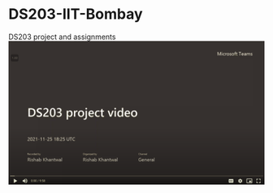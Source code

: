 # DS203-IIT-Bombay
DS203 project and assignments  
[![Project Video](https://github.com/rishav1122/DS203-IIT-Bombay/blob/main/project%20title.png)](https://drive.google.com/file/d/1bExwnU_ZUwkCfQMnWvf4Sq8YbzStVdET/view?usp=sharing)
